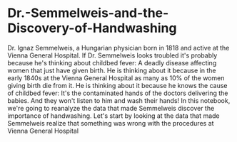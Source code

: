 # Dr.-Semmelweis-and-the-Discovery-of-Handwashing
Dr. Ignaz Semmelweis, a Hungarian physician born in 1818 and active at the Vienna General Hospital.
If Dr. Semmelweis looks troubled it's probably because he's thinking about childbed fever:
A deadly disease affecting women that just have given birth.
He is thinking about it because in the early 1840s at the Vienna General Hospital as many as 10%
of the women giving birth die from it. He is thinking about it because he knows the cause of childbed fever: 
It's the contaminated hands of the doctors delivering the babies. And they won't listen to him and wash their hands!
In this notebook, we're going to reanalyze the data that made Semmelweis discover the importance of handwashing.
Let's start by looking at the data that made Semmelweis realize that something was wrong with the procedures at Vienna General Hospital
